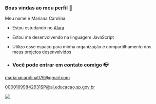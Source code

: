 ### Boas vindas ao meu perfil 💜

Meu nome é Mariana Carolina

- Estou estudando no [Alura](https://www.alura.com.br/)
- Estou me desenvolvendo na linguagem JavaScript
- Utilizo esse espaço para minha organização e compartilhamento dos meus projetos desenvolvidos

- ### Você pode entrar em contato comigo 📭

marianacarolina076@gmail.com

00001099842931SP@al.educacao.sp.gov.br

![](https://media.tenor.com/h5VyJy3Ph_wAAAAM/chopper-one-piece-chopper.gif)
